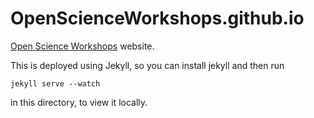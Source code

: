 OpenScienceWorkshops.github.io
==============================

[Open Science Workshops](https://openscienceworkshops.github.io/) website.

This is deployed using Jekyll, so you can install jekyll and then run

    jekyll serve --watch

in this directory, to view it locally.
